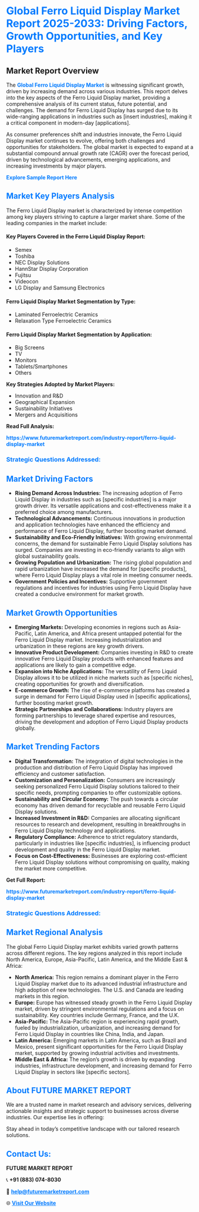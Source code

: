 <h1 style="color: #007BFF;">Global Ferro Liquid Display Market Report 2025-2033: Driving Factors, Growth Opportunities, and Key Players</h1>

<section id="overview">
<h2>Market Report Overview</h2>
<p>The <a href="https://www.futuremarketreport.com/industry-report/ferro-liquid-display-market" style="color: #007BFF; text-decoration: none;"><strong>Global Ferro Liquid Display Market</strong></a> is witnessing significant growth, driven by increasing demand across various industries. This report delves into the key aspects of the Ferro Liquid Display market, providing a comprehensive analysis of its current status, future potential, and challenges. The demand for Ferro Liquid Display has surged due to its wide-ranging applications in industries such as [insert industries], making it a critical component in modern-day [applications].</p>
<p>As consumer preferences shift and industries innovate, the Ferro Liquid Display market continues to evolve, offering both challenges and opportunities for stakeholders. The global market is expected to expand at a substantial compound annual growth rate (CAGR) over the forecast period, driven by technological advancements, emerging applications, and increasing investments by major players.</p>
</section>

<section id="overview">
<p><a href="https://www.futuremarketreport.com/request-sample/reportId=85556" style="color: #007BFF; text-decoration: none;"><strong>Explore Sample Report Here</strong></a></p>
</section>

<section id="key-players">
<h2 style="color: #007BFF;">Market Key Players Analysis</h2>
<p>The Ferro Liquid Display market is characterized by intense competition among key players striving to capture a larger market share. Some of the leading companies in the market include:</p>
<h4>Key Players Covered in the Ferro Liquid Display Report:</h4>
<ul><li>Semex</li><li>Toshiba</li><li>NEC Display Solutions</li><li>HannStar Display Corporation</li><li>Fujitsu</li><li>Videocon</li><li>LG Display and Samsung Electronics</li></ul>
<h4>Ferro Liquid Display Market Segmentation by Type:</h4>
<ul><li>Laminated Ferroelectric Ceramics</li><li>Relaxation Type Ferroelectric Ceramics</li></ul>

<h4>Ferro Liquid Display Market Segmentation by Application:</h4>
<ul><li>Big Screens</li><li>TV</li><li>Monitors</li><li>Tablets/Smartphones</li><li>Others</li></ul>
<p><strong>Key Strategies Adopted by Market Players:</strong></p>
<ul>
<li>Innovation and R&D</li>
<li>Geographical Expansion</li>
<li>Sustainability Initiatives</li>
<li>Mergers and Acquisitions</li>
</ul>
</section>

<section>
<p><strong>Read Full Analysis: </strong></p><a href="https://www.futuremarketreport.com/industry-report/ferro-liquid-display-market" style="color: #007BFF; text-decoration: none;"><strong>https://www.futuremarketreport.com/industry-report/ferro-liquid-display-market</strong></a>
<h3 style="color: #007BFF;">Strategic Questions Addressed:</h3>
</section>

<section id="driving-factors">
<h2 style="color: #007BFF;">Market Driving Factors</h2>
<ul>
<li><strong>Rising Demand Across Industries:</strong> The increasing adoption of Ferro Liquid Display in industries such as [specific industries] is a major growth driver. Its versatile applications and cost-effectiveness make it a preferred choice among manufacturers.</li>
<li><strong>Technological Advancements:</strong> Continuous innovations in production and application technologies have enhanced the efficiency and performance of Ferro Liquid Display, further boosting market demand.</li>
<li><strong>Sustainability and Eco-Friendly Initiatives:</strong> With growing environmental concerns, the demand for sustainable Ferro Liquid Display solutions has surged. Companies are investing in eco-friendly variants to align with global sustainability goals.</li>
<li><strong>Growing Population and Urbanization:</strong> The rising global population and rapid urbanization have increased the demand for [specific products], where Ferro Liquid Display plays a vital role in meeting consumer needs.</li>
<li><strong>Government Policies and Incentives:</strong> Supportive government regulations and incentives for industries using Ferro Liquid Display have created a conducive environment for market growth.</li>
</ul>
</section>

<section id="growth-opportunities">
<h2 style="color: #007BFF;">Market Growth Opportunities</h2>
<ul>
<li><strong>Emerging Markets:</strong> Developing economies in regions such as Asia-Pacific, Latin America, and Africa present untapped potential for the Ferro Liquid Display market. Increasing industrialization and urbanization in these regions are key growth drivers.</li>
<li><strong>Innovative Product Development:</strong> Companies investing in R&D to create innovative Ferro Liquid Display products with enhanced features and applications are likely to gain a competitive edge.</li>
<li><strong>Expansion into Niche Applications:</strong> The versatility of Ferro Liquid Display allows it to be utilized in niche markets such as [specific niches], creating opportunities for growth and diversification.</li>
<li><strong>E-commerce Growth:</strong> The rise of e-commerce platforms has created a surge in demand for Ferro Liquid Display used in [specific applications], further boosting market growth.</li>
<li><strong>Strategic Partnerships and Collaborations:</strong> Industry players are forming partnerships to leverage shared expertise and resources, driving the development and adoption of Ferro Liquid Display products globally.</li>
</ul>
</section>

<section id="trending-factors">
<h2 style="color: #007BFF;">Market Trending Factors</h2>
<ul>
<li><strong>Digital Transformation:</strong> The integration of digital technologies in the production and distribution of Ferro Liquid Display has improved efficiency and customer satisfaction.</li>
<li><strong>Customization and Personalization:</strong> Consumers are increasingly seeking personalized Ferro Liquid Display solutions tailored to their specific needs, prompting companies to offer customizable options.</li>
<li><strong>Sustainability and Circular Economy:</strong> The push towards a circular economy has driven demand for recyclable and reusable Ferro Liquid Display solutions.</li>
<li><strong>Increased Investment in R&D:</strong> Companies are allocating significant resources to research and development, resulting in breakthroughs in Ferro Liquid Display technology and applications.</li>
<li><strong>Regulatory Compliance:</strong> Adherence to strict regulatory standards, particularly in industries like [specific industries], is influencing product development and quality in the Ferro Liquid Display market.</li>
<li><strong>Focus on Cost-Effectiveness:</strong> Businesses are exploring cost-efficient Ferro Liquid Display solutions without compromising on quality, making the market more competitive.</li>
</ul>
</section>

<section>
<p><strong>Get Full Report: </strong></p><a href="https://www.futuremarketreport.com/industry-report/ferro-liquid-display-market" style="color: #007BFF; text-decoration: none;"><strong>https://www.futuremarketreport.com/industry-report/ferro-liquid-display-market</strong></a>
<h3 style="color: #007BFF;">Strategic Questions Addressed:</h3>
</section>


<section id="regional-analysis">
<h2 style="color: #007BFF;">Market Regional Analysis</h2>
<p>The global Ferro Liquid Display market exhibits varied growth patterns across different regions. The key regions analyzed in this report include North America, Europe, Asia-Pacific, Latin America, and the Middle East & Africa:</p>
<ul>
<li><strong>North America:</strong> This region remains a dominant player in the Ferro Liquid Display market due to its advanced industrial infrastructure and high adoption of new technologies. The U.S. and Canada are leading markets in this region.</li>
<li><strong>Europe:</strong> Europe has witnessed steady growth in the Ferro Liquid Display market, driven by stringent environmental regulations and a focus on sustainability. Key countries include Germany, France, and the U.K.</li>
<li><strong>Asia-Pacific:</strong> The Asia-Pacific region is experiencing rapid growth, fueled by industrialization, urbanization, and increasing demand for Ferro Liquid Display in countries like China, India, and Japan.</li>
<li><strong>Latin America:</strong> Emerging markets in Latin America, such as Brazil and Mexico, present significant opportunities for the Ferro Liquid Display market, supported by growing industrial activities and investments.</li>
<li><strong>Middle East & Africa:</strong> The region’s growth is driven by expanding industries, infrastructure development, and increasing demand for Ferro Liquid Display in sectors like [specific sectors].</li>
</ul>
</section>

<footer>
<h2 style="color: #007BFF;">About FUTURE MARKET REPORT</h2>
<p>We are a trusted name in market research and advisory services, delivering actionable insights and strategic support to businesses across diverse industries. Our expertise lies in offering:</p>

<p>Stay ahead in today’s competitive landscape with our tailored research solutions.</p>

<h2 style="color: #007BFF;">Contact Us:</h2>
<p><strong>FUTURE MARKET REPORT</strong></p>
<p>📞 <strong>+91 (883) 074-8030</strong></p>
<p>📧 <strong><a href="mailto:help@futuremarketreport.com" style="color: #007BFF;">help@futuremarketreport.com</a></strong></p>
<p>🌐 <strong><a href="https://www.futuremarketreport.com/" style="color: #007BFF;">Visit Our Website</a></strong></p>
</footer>